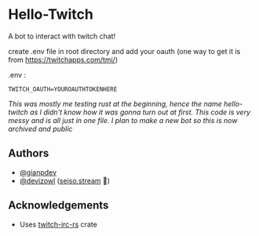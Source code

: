 # Hello-Twitch

A bot to interact with twitch chat!

create .env file in root directory and add your oauth (one way to get it is from https://twitchapps.com/tmi/)

.env :
```
TWITCH_OAUTH=YOUROAUTHTOKENHERE
```

_This was mostly me testing rust at the beginning, hence the name hello-twitch as I didn't know how it was gonna turn out at first. 
This code is very messy and is all just in one file. I plan to make a new bot so this is now archived and public_

## Authors

- [@gianpdev](https://www.github.com/gianpdev)
- [@devizowl](https://twitch.tv/devizowl) ([seiso.stream](https://seiso.stream) 🤣)

  
## Acknowledgements

 - Uses [twitch-irc-rs](https://github.com/robotty/twitch-irc-rs) crate
